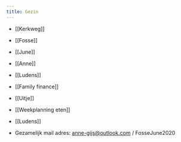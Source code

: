 ```yaml
---
title: Gezin
---
```


- [[Kerkweg]] 

- [[Fosse]] 

- [[June]] 

- [[Anne]] 

- [[Ludens]]

- [[Family finance]]

- [[Uitje]]

- [[Weekplanning eten]]

- [[Ludens]]

- Gezamelijk mail adres: anne-gijs@outlook.com / FosseJune2020
